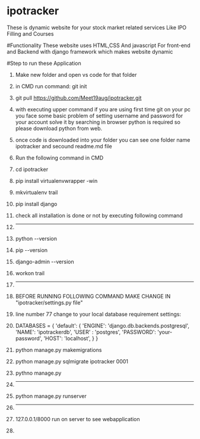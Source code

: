 # ipotracker
These is dynamic website for your stock market related services Like IPO Filling and Courses

#Functionality
These website uses HTML,CSS And javascript For front-end and Backend with django framework which makes website dynamic

#Step to run these Application
1. Make new folder and open vs code for that folder
2. in CMD run command: git init
3. git pull https://github.com/Meet19aug/ipotracker.git
4. with executing upper command if you are using first time git on your pc you face some basic problem of setting username and password for your account solve it by searching in browser  python is required so please download python from web.
5. once code is downloaded into your folder you can see one folder name ipotracker and secound readme.md file
6. Run the following command in CMD
7. cd ipotracker
8. pip install virtualenvwrapper -win
9. mkvirtualenv trail
10. pip install django
11. check all installation is done or not by executing following command
12. ----------------------------------------
13. python --version
14. pip --version
15. django-admin --version
16. workon trail
17. ---------------------------------------
18. BEFORE RUNNING FOLLOWING COMMAND MAKE CHANGE IN "ipotracker/settings.py file"
19. line number 77 change to your local database requirement settings:
20. DATABASES = {
    'default': {
        'ENGINE': 'django.db.backends.postgresql',
        'NAME': 'ipotrackerdb',
        'USER' : 'postgres',
        'PASSWORD': 'your-password',
        'HOST': 'localhost',
      }
    }
    
21. python manage.py makemigrations
22. python manage.py sqlmigrate ipotracker 0001
23. pythno manage.py
24. ---------------------------------------
25. python manage.py runserver
26. ---------------------------
27. 127.0.0.1/8000   run on server to see webapplication
28. 

